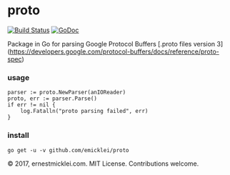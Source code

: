 # proto

[![Build Status](https://travis-ci.org/emicklei/proto.png)](https://travis-ci.org/emicklei/proto)
[![GoDoc](https://godoc.org/github.com/emicklei/proto?status.svg)](https://godoc.org/github.com/emicklei/proto)

Package in Go for parsing Google Protocol Buffers [.proto files version 3] (https://developers.google.com/protocol-buffers/docs/reference/proto-spec)

### usage

    parser := proto.NewParser(anIOReader)
	proto, err := parser.Parse()
	if err != nil {
		log.Fatalln("proto parsing failed", err)
	}

### install

    go get -u -v github.com/emicklei/proto

© 2017, ernestmicklei.com.  MIT License. Contributions welcome.